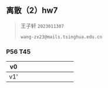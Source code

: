 ## 离散（2）hw7

> 王子轩 `2023011307`
>
> `wang-zx23@mails.tsinghua.edu.cn`

### P56 T45

| v0   |      |      |      |      |      |      |      |      |      |
| ---- | ---- | ---- | ---- | ---- | ---- | ---- | ---- | ---- | ---- |
| v1'  |      |      |      |      |      |      |      |      |      |

